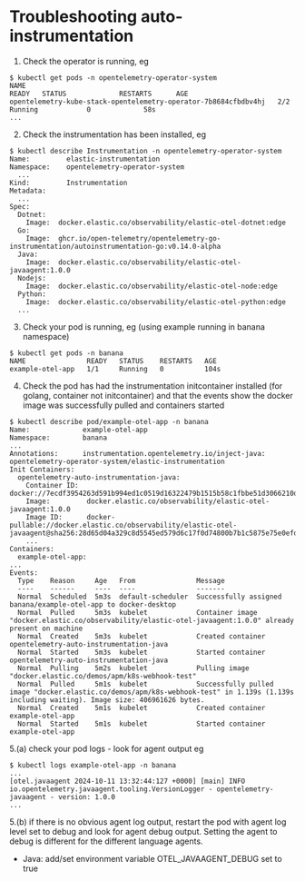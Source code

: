 # Troubleshooting auto-instrumentation

1. Check the operator is running, eg
```
$ kubectl get pods -n opentelemetry-operator-system
NAME                                                              READY   STATUS             RESTARTS      AGE
opentelemetry-kube-stack-opentelemetry-operator-7b8684cfbdbv4hj   2/2     Running            0             58s
...
```

2. Check the instrumentation has been installed, eg
```
$ kubectl describe Instrumentation -n opentelemetry-operator-system
Name:         elastic-instrumentation
Namespace:    opentelemetry-operator-system
  ...
Kind:         Instrumentation
Metadata:
  ...
Spec:
  Dotnet:
    Image:  docker.elastic.co/observability/elastic-otel-dotnet:edge
  Go:
    Image:  ghcr.io/open-telemetry/opentelemetry-go-instrumentation/autoinstrumentation-go:v0.14.0-alpha
  Java:
    Image:  docker.elastic.co/observability/elastic-otel-javaagent:1.0.0
  Nodejs:
    Image:  docker.elastic.co/observability/elastic-otel-node:edge
  Python:
    Image:  docker.elastic.co/observability/elastic-otel-python:edge
  ...
```

3. Check your pod is running, eg (using example running in banana namespace)
```
$ kubectl get pods -n banana
NAME               READY   STATUS    RESTARTS   AGE
example-otel-app   1/1     Running   0          104s
```

4. Check the pod has had the instrumentation initcontainer installed (for golang, container not initcontainer) and that the events show the docker image was successfully pulled and containers started
```
$ kubectl describe pod/example-otel-app -n banana
Name:             example-otel-app
Namespace:        banana
...
Annotations:      instrumentation.opentelemetry.io/inject-java: opentelemetry-operator-system/elastic-instrumentation
Init Containers:
  opentelemetry-auto-instrumentation-java:
    Container ID:  docker://7ecdf3954263d591b994ed1c0519d16322479b1515b58c1fbbe51d3066210d99
    Image:         docker.elastic.co/observability/elastic-otel-javaagent:1.0.0
    Image ID:      docker-pullable://docker.elastic.co/observability/elastic-otel-javaagent@sha256:28d65d04a329c8d5545ed579d6c17f0d74800b7b1c5875e75e0efd29e210566a
    ...
Containers:
  example-otel-app:
...
Events:
  Type    Reason     Age   From               Message
  ----    ------     ----  ----               -------
  Normal  Scheduled  5m3s  default-scheduler  Successfully assigned banana/example-otel-app to docker-desktop
  Normal  Pulled     5m3s  kubelet            Container image "docker.elastic.co/observability/elastic-otel-javaagent:1.0.0" already present on machine
  Normal  Created    5m3s  kubelet            Created container opentelemetry-auto-instrumentation-java
  Normal  Started    5m3s  kubelet            Started container opentelemetry-auto-instrumentation-java
  Normal  Pulling    5m2s  kubelet            Pulling image "docker.elastic.co/demos/apm/k8s-webhook-test"
  Normal  Pulled     5m1s  kubelet            Successfully pulled image "docker.elastic.co/demos/apm/k8s-webhook-test" in 1.139s (1.139s including waiting). Image size: 406961626 bytes.
  Normal  Created    5m1s  kubelet            Created container example-otel-app
  Normal  Started    5m1s  kubelet            Started container example-otel-app
```

5.(a) check your pod logs - look for agent output eg
```
$ kubectl logs example-otel-app -n banana
...
[otel.javaagent 2024-10-11 13:32:44:127 +0000] [main] INFO io.opentelemetry.javaagent.tooling.VersionLogger - opentelemetry-javaagent - version: 1.0.0
...
```

5.(b) if there is no obvious agent log output, restart the pod with agent log level set to debug and look for agent debug output. Setting the agent to debug is different for the different language agents.
- Java: add/set environment variable OTEL_JAVAAGENT_DEBUG set to true

